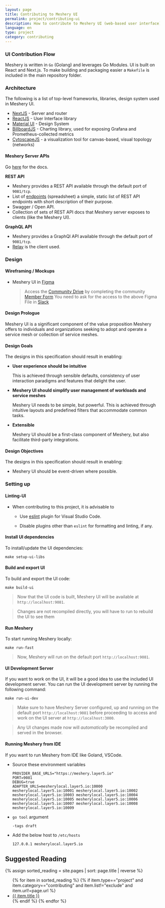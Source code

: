 ```yaml
---
layout: page
title: Contributing to Meshery UI
permalink: project/contributing-ui
description: How to contribute to Meshery UI (web-based user interface).
language: en
type: project
category: contributing
---
```


### <a name="contributing-ui">UI Contribution Flow</a>

Meshery is written in `Go` (Golang) and leverages Go Modules. UI is built on React and Next.js. To make building and packaging easier a `Makefile` is included in the main repository folder.

### Architecture

The following is a list of top-level frameworks, libraries, design system used in Meshery UI.

- [NextJS](https://nextjs.org/) - Server and router
- [ReactJS](https://reactjs.org/) - User Interface library
- [Material UI](https://material-ui.com/) - Design System
- [BillboardJS](https://naver.github.io/billboard.js/) - Charting library, used for exposing Grafana and Prometheus-collected metrics
- [CytoscapeJS](https://js.cytoscape.org/) - a visualization tool for canvas-based, visual topology (networks)

#### Meshery Server APIs

Go [here](https://docs.meshery.io/extensibility/api#rest) for the docs.

**REST API**

- Meshery provides a REST API available through the default port of `9081/tcp`.
- List of [endpoints](https://docs.meshery.io/reference/rest-apis) (spreadsheet) a simple, static list of REST API endpoints with short description of their purpose.
- Swagger / Open API.
- Collection of sets of REST API docs that Meshery server exposes to clients (like the Meshery UI).

**GraphQL API**

- Meshery provides a GraphQl API available through the default port of `9081/tcp`.
- [Relay](https://relay.dev) is the client used.

### Design

#### Wireframing / Mockups

- Meshery UI in [Figma](https://www.figma.com/file/SMP3zxOjZztdOLtgN4dS2W/Meshery-UI)

  > Access the [Community Drive](https://drive.google.com/drive/u/4/folders/0ABH8aabN4WAKUk9PVA) by completing the community [Member Form](https://layer5.io/newcomer)
  > You need to ask for the access to the above Figma File in [Slack](http://slack.layer5.io/)

#### Design Prologue

Meshery UI is a significant component of the value proposition Meshery offers to individuals and organizations seeking to adopt and operate a service mesh or collection of service meshes.

#### Design Goals

The designs in this specification should result in enabling:

- **User experience should be intuitive**

  This is achieved through sensible defaults, consistency of user interaction paradigms and features that delight the user.

- **Meshery UI should simplify user management of workloads and service meshes**

  Meshery UI needs to be simple, but powerful. This is achieved through intuitive layouts and predefined filters that accommodate common tasks.

- **Extensible**

  Meshery UI should be a first-class component of Meshery, but also facilitate third-party integrations.

#### Design Objectives

The designs in this specification should result in enabling:

- Meshery UI should be event-driven where possible.

### Setting up

#### Linting-UI

- When contributing to this project, it is advisable to

  - Use [eslint](https://marketplace.visualstudio.com/items?itemName=dbaeumer.vscode-eslint) plugin for Visual Studio Code.

  - Disable plugins other than `eslint` for formatting and linting, if any.

#### Install UI dependencies

To install/update the UI dependencies:

```
make setup-ui-libs
```

#### Build and export UI

To build and export the UI code:

```
make build-ui
```

> Now that the UI code is built, Meshery UI will be available at `http://localhost:9081`.

> Changes are not recompiled directly, you will have to run to rebuild the UI to see them

#### Run Meshery

To start running Meshery locally:

```
make run-fast
```

> Now, Meshery will run on the default port `http://localhost:9081`.

#### UI Development Server

If you want to work on the UI, it will be a good idea to use the included UI development server. You can run the UI development server by running the following command:

```
make run-ui-dev
```

> Make sure to have Meshery Server configured, up and running on the default port `http://localhost:9081` before proceeding to access and work on the UI server at `http://localhost:3000`.

> Any UI changes made now will _automatically_ be recompiled and served in the browser.

#### Running Meshery from IDE

If you want to run Meshery from IDE like Goland, VSCode.

- Source these environment variables
  ```
  PROVIDER_BASE_URLS="https://meshery.layer5.io"
  PORT=9081
  DEBUG=true
  ADAPTER_URLS=mesherylocal.layer5.io:10000 mesherylocal.layer5.io:10001 mesherylocal.layer5.io:10002 mesherylocal.layer5.io:10003 mesherylocal.layer5.io:10004 mesherylocal.layer5.io:10005 mesherylocal.layer5.io:10006 mesherylocal.layer5.io:10007 mesherylocal.layer5.io:10008 mesherylocal.layer5.io:10009
  ```
- `go tool` argument
  ```shell
  -tags draft
  ```
- Add the below host to `/etc/hosts`
  ```shell
  127.0.0.1 mesherylocal.layer5.io
  ```

## Suggested Reading

{% assign sorted_reading = site.pages | sort: page.title | reverse %}

<ul>
  {% for item in sorted_reading %}
  {% if item.type=="project" and item.category=="contributing" and item.list!="exclude" and item.url!=page.url %}
    <li><a href="{{ site.baseurl }}{{ item.url }}">{{ item.title }}</a>
    </li>
    {% endif %}
  {% endfor %}
</ul>
